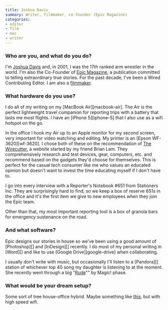 ```yaml
---
title: Joshua Davis
summary: Writer, filmmaker, co-founder (Epic Magazine)
categories:
- editor
- film
- mac
- writer
---
```


### Who are you, and what do you do?

I'm [Joshua Davis](http://www.joshuadavis.net/ "Joshua's website.") and, in 2001, I was the 17th ranked arm wrestler in the world. I'm also the Co-Founder of [Epic Magazine](http://www.epicmagazine.com/ "A magazine of true stories."), a publication committed to telling extraordinary true stories. For the past decade, I've been a Wired Contributing Editor. I am also a [filmmaker](http://www.imdb.com/name/nm0202952/ "Joshua's IMDB entry.").

### What hardware do you use?

I do all of my writing on my [MacBook Air][macbook-air]. The Air is the perfect lightweight travel companion for reporting trips with a battery that lasts me most flights. I have an [iPhone 5][iphone-5] that I also use as a wifi hotspot on the go.

In the office I hook my Air up to an Apple monitor for my second screen, very important for video watching and editing. My printer is an [Epson WF-3620][wf-3620]. I chose both of these on the recommendation of [The Wirecutter](http://thewirecutter.com/ "A tech research and review site."), a website started by my friend Brian Lam. They comprehensively research and test devices, gear, computers, etc. and recommend based on the gadgets they'd choose for themselves. This is perfect for the casual tech consumer like me who values an educated opinion but doesn't want to invest the time educating myself if I don't have to.

I go into every interview with a Reporter's Notebook #651 from Stationers Inc. They are surprisingly hard to find, so we keep a box of reserve 651s in the office and it's the first item we give to new employees when they join the Epic team.

Other than that, my most important reporting tool is a box of granola bars for emergency sustenance on the road.

### And what software?

Epic designs our stories in house so we've been using a good amount of [Photoshop][] and [InDesign][] recently. I do most of my personal writing in [Word][] and like to use [Google Drive][google-drive] when collaborating.

I usually don't write with music, but occasionally I'll listen to a [Pandora][] station of whichever top 40 song my daughter is listening to at the moment. She recently went through a big "[Rude](https://www.youtube.com/watch?v=PIh2xe4jnpk "The film clip for 'Rude' on YouTube.")"" by Magic! phase.

### What would be your dream setup?

Some sort of tree house-office hybrid. Maybe something like [this](http://updatedhome.com/amazing-tree-house-homes/ "An article about fancy tree house homes."), but with high speed wifi.